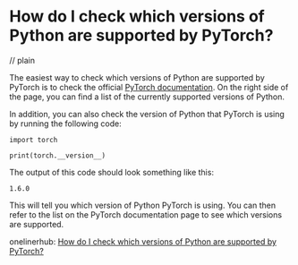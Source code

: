 # How do I check which versions of Python are supported by PyTorch?
// plain

The easiest way to check which versions of Python are supported by PyTorch is to check the official [PyTorch documentation](https://pytorch.org/docs/stable/index.html). On the right side of the page, you can find a list of the currently supported versions of Python.

In addition, you can also check the version of Python that PyTorch is using by running the following code:

```
import torch

print(torch.__version__)
```

The output of this code should look something like this:

```
1.6.0
```

This will tell you which version of Python PyTorch is using. You can then refer to the list on the PyTorch documentation page to see which versions are supported.

onelinerhub: [How do I check which versions of Python are supported by PyTorch?](https://onelinerhub.com/python-pytorch/how-do-i-check-which-versions-of-python-are-supported-by-pytorch-1687054765)